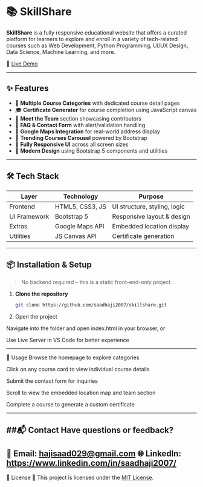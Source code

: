 # 📚 SkillShare

**SkillShare** is a fully responsive educational website that offers a curated platform for learners to explore and enroll in a variety of tech-related courses such as Web Development, Python Programming, UI/UX Design, Data Science, Machine Learning, and more.

🚀 [Live Demo](https://685c32cb46ec11ad9b38f4ea--cerulean-bunny-6871e0.netlify.app/)

---

## ✨ Features

- 🧠 **Multiple Course Categories** with dedicated course detail pages
- 🎓 **Certificate Generator** for course completion using JavaScript canvas
- 👥 **Meet the Team** section showcasing contributors
- 💬 **FAQ & Contact Form** with alert/validation handling
- 📍 **Google Maps Integration** for real-world address display
- 🎠 **Trending Courses Carousel** powered by Bootstrap
- 📱 **Fully Responsive UI** across all screen sizes
- 🎨 **Modern Design** using Bootstrap 5 components and utilities

---

## 🛠️ Tech Stack

| Layer     | Technology           | Purpose                        |
|-----------|----------------------|--------------------------------|
| Frontend  | HTML5, CSS3, JS      | UI structure, styling, logic   |
| UI Framework | Bootstrap 5       | Responsive layout & design     |
| Extras    | Google Maps API      | Embedded location display      |
| Utilities | JS Canvas API        | Certificate generation         |

---

## 📦 Installation & Setup

> No backend required – this is a static front-end-only project.

1. **Clone the repository**
   ```bash
   git clone https://github.com/saadhaji2007/skillshare.git
2. Open the project

Navigate into the folder and open index.html in your browser, or

Use Live Server in VS Code for better experience

---

🧪 Usage
Browse the homepage to explore categories

Click on any course card to view individual course details

Submit the contact form for inquiries

Scroll to view the embedded location map and team section

Complete a course to generate a custom certificate

---
##📬 Contact
Have questions or feedback?
-
📧 Email: hajisaad029@gmail.com
🌐 LinkedIn: https://www.linkedin.com/in/saadhaji2007/
---

📝 License
📄 This project is licensed under the [MIT License](./LICENSE).


